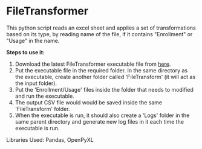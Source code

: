 # FileTransformer
This python script reads an excel sheet and applies a set of transformations based on its type, by reading name of the file, if it contains "Enrollment" or "Usage" in the name.

**Steps to use it:**
1. Download the latest FileTransformer executable file from [here](https://github.com/S99C/FileTransformer/releases/tag/v1.0).
2. Put the executable file in the required folder. In the same directory as the executable, create another folder called 'FileTransform' (it will act as the input folder).
3. Put the 'Enrollment/Usage' files inside the folder that needs to modified and run the executable.
4. The output CSV file would would be saved inside the same 'FileTransform' folder.
5. When the executable is run, it should also create a 'Logs' folder in the same parent directory and generate new log files in it each time the executable is run.

Libraries Used:
Pandas,
OpenPyXL
